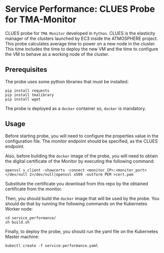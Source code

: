 # Service Performance: CLUES Probe for TMA-Monitor

CLUES probe for `TMA Monitor` developed in `Python`. CLUES is the elasticity manager of the clusters launched by EC3 inside the ATMOSPHERE project. This probe calculates average time to power on a new node in the cluster. This time includes the time to deploy the new VM and the time to configure the VM to behave as a working node of the cluster.


## Prerequisites
The probe uses some python libraries that must be installed:

``` 
pip install requests
pip install tmalibrary
pip install wget
```

The probe is deployed as a `docker` container so, `docker` is mandatory. 

## Usage

Before starting probe, you will need to configure the properties value in the configuration file. The monitor endpoint should be specified, as the CLUES endpoint.

Also, before building the `docker` image of the probe, you will need to obtain the digital certificate of the Monitor by executing the following command:

```
openssl s_client -showcerts -connect <monitor_IP>:<monitor_port> </dev/null 2>/dev/null|openssl x509 -outform PEM >cert.pem
```

Substitute the certificate you download from this repo by the obtained certificate from the monitor.

Then, you should build the `docker` image that will be used by the probe. You should do that by running the following commands on the Kubernetes Worker node:

```
cd service_performance/
sh build.sh
```

Finally, to deploy the probe, you should run the yaml file on the Kubernetes Master machine:

```
kubectl create -f service-performance.yaml
```
